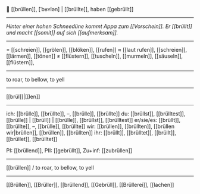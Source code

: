 🐯 [[brüllen]], [ˈbʁʏlən] | [[brüllte]], haben [[gebrüllt]]

---
_Hinter einer hohen Schneedüne kommt Appa zum [[Vorschein]]. Er [[brüllt]] und macht [[somit]] auf sich [[aufmerksam]]._

---
= [[schreien]], [[grölen]], [[blöken]],  [[rufen]]
≈ [[laut rufen]], [[schreien]], [[lärmen]], [[tönen]]
≠ [[flüstern]], [[tuscheln]], [[murmeln]], [[säuseln]], [[flüstern]],

---
to roar, to bellow, to yell

---
[[brül]]|[[len]]

---
ich: [[brülle]], [[brüllte]], –, [[brülle]], [[brüllte]]
du: [[brüllst]], [[brülltest]], [[brülle]] | [[brüll]] | [[brülle]], [[brüllst]], [[brülltest]]
er/sie/es: [[brüllt]], [[brüllte]], –, [[brülle]], [[brüllte]]
wir: [[brüllen]], [[brüllten]], [[brüllen wir|brüllen]], [[brüllen]], [[brüllten]]
ihr: [[brüllt]], [[brülltet]], [[brüllt]], [[brüllet]], [[brülltet]]

PI: [[brüllend]], PII: [[gebrüllt]], Zu+inf: [[zubrüllen]]

---
[[brüllen]] / to roar, to bellow, to yell

---
[[Brüllen]], [[Brüller]], [[brüllend]], [[Gebrüll]], [[Brüllerei]], [[lachen]]